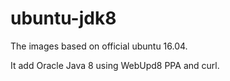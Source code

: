 # ubuntu-jdk8

 The images based on official ubuntu 16.04.
 
 It add Oracle Java 8 using WebUpd8 PPA and curl. 
